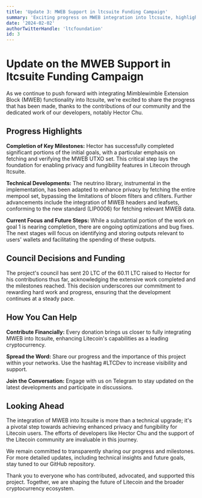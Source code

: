```yaml
---
title: 'Update 3: MWEB Support in ltcsuite Funding Campaign'
summary: 'Exciting progress on MWEB integration into ltcsuite, highlighting technical advancements and our communitys crucial support.'
date: '2024-02-02'
authorTwitterHandle: 'ltcfoundation'
id: 3
---
```


# Update on the MWEB Support in ltcsuite Funding Campaign

As we continue to push forward with integrating Mimblewimble Extension Block (MWEB) functionality into ltcsuite, we're excited to share the progress that has been made, thanks to the contributions of our community and the dedicated work of our developers, notably Hector Chu.

## Progress Highlights

**Completion of Key Milestones:** Hector has successfully completed significant portions of the initial goals, with a particular emphasis on fetching and verifying the MWEB UTXO set. This critical step lays the foundation for enabling privacy and fungibility features in Litecoin through ltcsuite.

**Technical Developments:** The neutrino library, instrumental in the implementation, has been adapted to enhance privacy by fetching the entire mempool set, bypassing the limitations of bloom filters and cfilters. Further advancements include the integration of MWEB headers and leafsets, conforming to the new standard (LIP0006) for fetching relevant MWEB data.

**Current Focus and Future Steps:** While a substantial portion of the work on goal 1 is nearing completion, there are ongoing optimizations and bug fixes. The next stages will focus on identifying and storing outputs relevant to users' wallets and facilitating the spending of these outputs.

## Council Decisions and Funding

The project's council has sent 20 LTC of the 60.11 LTC raised to Hector for his contributions thus far, acknowledging the extensive work completed and the milestones reached. This decision underscores our commitment to rewarding hard work and progress, ensuring that the development continues at a steady pace.

## How You Can Help

**Contribute Financially:** Every donation brings us closer to fully integrating MWEB into ltcsuite, enhancing Litecoin's capabilities as a leading cryptocurrency.

**Spread the Word:** Share our progress and the importance of this project within your networks. Use the hashtag #LTCDev to increase visibility and support.

**Join the Conversation:** Engage with us on Telegram to stay updated on the latest developments and participate in discussions.

## Looking Ahead

The integration of MWEB into ltcsuite is more than a technical upgrade; it's a pivotal step towards achieving enhanced privacy and fungibility for Litecoin users. The efforts of developers like Hector Chu and the support of the Litecoin community are invaluable in this journey.

We remain committed to transparently sharing our progress and milestones. For more detailed updates, including technical insights and future goals, stay tuned to our GitHub repository.

Thank you to everyone who has contributed, advocated, and supported this project. Together, we are shaping the future of Litecoin and the broader cryptocurrency ecosystem.
